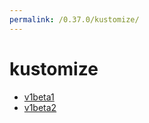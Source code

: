 ```yaml
---
permalink: /0.37.0/kustomize/
---
```


# kustomize



* [v1beta1](v1beta1/index.md)
* [v1beta2](v1beta2/index.md)